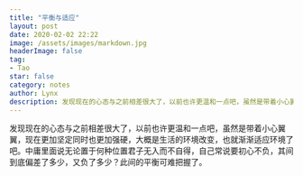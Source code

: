 ```yaml
---
title: "平衡与适应"
layout: post
date: 2020-02-02 22:22
image: /assets/images/markdown.jpg
headerImage: false
tag:
- Tao
star: false
category: notes
author: Lynx
description: 发现现在的心态与之前相差很大了，以前也许更温和一点吧，虽然是带着小心翼翼，现在更加坚定同时也更加强硬，大概是生活的环境改变，也就渐渐适应环境了吧。中庸里面说无论置于何种位置君子无入而不自得，自己常说要初心不负，其间到底偏差了多少，又负了多少？此间的平衡可难把握了。
---
```




发现现在的心态与之前相差很大了，以前也许更温和一点吧，虽然是带着小心翼翼，现在更加坚定同时也更加强硬，大概是生活的环境改变，也就渐渐适应环境了吧。中庸里面说无论置于何种位置君子无入而不自得，自己常说要初心不负，其间到底偏差了多少，又负了多少？此间的平衡可难把握了。